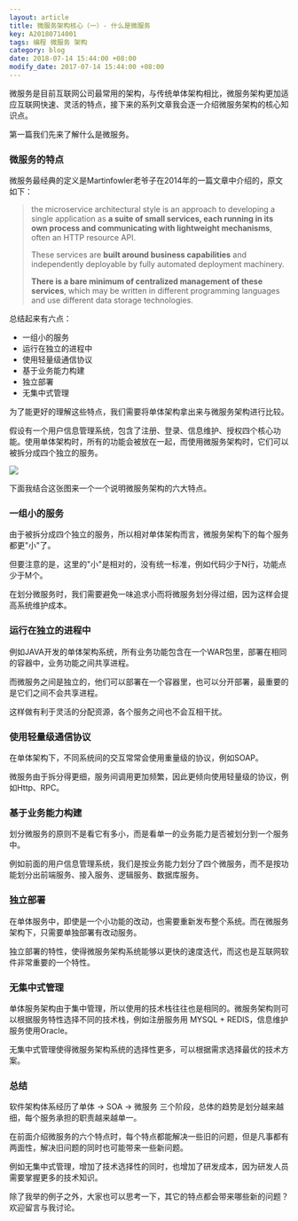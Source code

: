 ```yaml
---
layout: article
title: 微服务架构核心（一）- 什么是微服务
key: A20180714001
tags: 编程 微服务 架构
category: blog
date: 2018-07-14 15:44:00 +08:00
modify_date: 2017-07-14 15:44:00 +08:00
---
```


微服务是目前互联网公司最常用的架构，与传统单体架构相比，微服务架构更加适应互联网快速、灵活的特点，接下来的系列文章我会逐一介绍微服务架构的核心知识点。

第一篇我们先来了解什么是微服务。

<!--more-->

### 微服务的特点

微服务最经典的定义是Martinfowler老爷子在2014年的一篇文章中介绍的，原文如下：

> the microservice architectural style is an approach to developing a single application as **a suite of small services, each running in its own process and communicating with lightweight mechanisms**, often an HTTP resource API. 
> 
> These services are **built around business capabilities** and independently deployable by fully automated deployment machinery. 
> 
> **There is a bare minimum of centralized management of these services**, which may be written in different programming languages and use different data storage technologies.

总结起来有六点：

* 一组小的服务 
* 运行在独立的进程中
* 使用轻量级通信协议
* 基于业务能力构建
* 独立部署
* 无集中式管理

为了能更好的理解这些特点，我们需要将单体架构拿出来与微服务架构进行比较。

假设有一个用户信息管理系统，包含了注册、登录、信息维护、授权四个核心功能。使用单体架构时，所有的功能会被放在一起，而使用微服务架构时，它们可以被拆分成四个独立的服务。

![](http://ot6uqhsry.bkt.clouddn.com/20180714002.png)

下面我结合这张图来一个一个说明微服务架构的六大特点。

### 一组小的服务

由于被拆分成四个独立的服务，所以相对单体架构而言，微服务架构下的每个服务都更"小"了。

但要注意的是，这里的"小"是相对的，没有统一标准，例如代码少于N行，功能点少于M个。

在划分微服务时，我们需要避免一味追求小而将微服务划分得过细，因为这样会提高系统维护成本。

### 运行在独立的进程中

例如JAVA开发的单体架构系统，所有业务功能包含在一个WAR包里，部署在相同的容器中，业务功能之间共享进程。

而微服务之间是独立的，他们可以部署在一个容器里，也可以分开部署，最重要的是它们之间不会共享进程。

这样做有利于灵活的分配资源，各个服务之间也不会互相干扰。

### 使用轻量级通信协议

在单体架构下，不同系统间的交互常常会使用重量级的协议，例如SOAP。

微服务由于拆分得更细，服务间调用更加频繁，因此更倾向使用轻量级的协议，例如Http、RPC。

### 基于业务能力构建

划分微服务的原则不是看它有多小，而是看单一的业务能力是否被划分到一个服务中。

例如前面的用户信息管理系统，我们是按业务能力划分了四个微服务，而不是按功能划分出前端服务、接入服务、逻辑服务、数据库服务。

### 独立部署

在单体服务中，即使是一个小功能的改动，也需要重新发布整个系统。而在微服务架构下，只需要单独部署有改动服务。

独立部署的特性，使得微服务架构系统能够以更快的速度迭代，而这也是互联网软件非常重要的一个特性。

### 无集中式管理

单体服务架构由于集中管理，所以使用的技术栈往往也是相同的。微服务架构则可以根据服务特性选择不同的技术栈，例如注册服务用 MYSQL + REDIS，信息维护服务使用Oracle。

无集中式管理使得微服务架构系统的选择性更多，可以根据需求选择最优的技术方案。

### 总结

软件架构体系经历了单体 -> SOA -> 微服务 三个阶段，总体的趋势是划分越来越细，每个服务承担的职责越来越单一。

在前面介绍微服务的六个特点时，每个特点都能解决一些旧的问题，但是凡事都有两面性，解决旧问题的同时也可能带来一些新问题。

例如无集中式管理，增加了技术选择性的同时，也增加了研发成本，因为研发人员需要掌握更多的技术知识。

除了我举的例子之外，大家也可以思考一下，其它的特点都会带来哪些新的问题？欢迎留言与我讨论。

